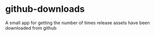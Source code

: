 # github-downloads
A small app for getting the number of times release assets have been downloaded from github
